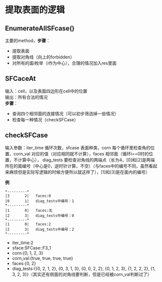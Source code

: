 # 提取表面的逻辑

## EnumerateAllSFcase()

主要的method，**步骤**：
- 提取表面
- 提取对角线（向上的forbidden）
- 对所有的面i枚举（i作为中心），合理的情况加入res里面

## SFCaceAt

输入：cell，以及表面四边形在cell中的位置  
输出：所有合法的情况  
**步骤**：
- 查询四个相邻面的连接情况（可以初步筛选掉一些情况）
- 检查每一种情况（checkSFCase）

## checkSFCase

输入参数：iter_time 循环次数，sfcase 表面种类，corn 每个循环里检查角的位置，corn_val 对应的值（对应相同就不计算），faces 相邻面（循环i==0时的位置，不计算中心）， diag_tests 要检查对角线的两端点（长为4，[0]和[2]是两端所在的面编号（中心是0，逆时针计算，不空）（与faces中的编号不同，虽然看起来麻烦但是实际写逻辑的时候方便所以就这样了），[1]和[3]是在面内的编号）

**例**  
```
*---------*
|3       2|   faces:0
|0       1|   diag_tests中编号：1 
*---------*
|1       0|   faces:无
|2       3|   diag_tests中编号：0  
*---------*  
|1       0|   faces:2
|2       3|   diag_tests中编号：2  
*---------*  
```
- iter_time:2
- sface:SFCase::F3_1
- corn:{0, 1, 2, 3}
- corn_val:{true, true, true, true}
- faces:{0, 2}
- diag_tests:{{0, 2, 1, 2}, {0, 3, 1, 3}, {0, 0, 2, 2}, {0, 1, 2, 3}, {1, 2, 2, 2}, {1, 3, 2, 3}}（其实还有侧面的对角线要判断，但是已经被corn_val判断过了）